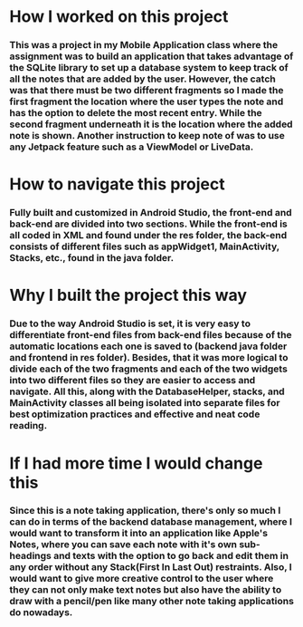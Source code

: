 # How I worked on this project

###  This was a project in my Mobile Application class where the assignment was to build an application that takes advantage of the SQLite library to set up a database system to keep track of all the notes that are added by the user. However, the catch was that there must be two different fragments so I made the first fragment the location where the user types the note and has the option to delete the most recent entry. While the second fragment underneath it is the location where the added note is shown. Another instruction to keep note of was to use any Jetpack feature such as a ViewModel or LiveData.

# How to navigate this project

### Fully built and customized in Android Studio, the front-end and back-end are divided into two sections. While the front-end is all coded in XML and found under the res folder, the back-end consists of different files such as appWidget1, MainActivity, Stacks, etc., found in the java folder. 

# Why I built the project this way

### Due to the way Android Studio is set, it is very easy to differentiate front-end files from back-end files because of the automatic locations each one is saved to (backend java folder and frontend in res folder). Besides, that it was more logical to divide each of the two fragments and each of the two widgets into two different files so they are easier to access and navigate. All this, along with the DatabaseHelper, stacks, and MainActivity classes all being isolated into separate files for best optimization practices and effective and neat code reading.

# If I had more time I would change this

### Since this is a note taking application, there's only so much I can do in terms of the backend database management, where I would want to transform it into an application like Apple's Notes, where you can save each note with it's own sub-headings and texts with the option to go back and edit them in any order without any Stack(First In Last Out) restraints. Also, I would want to give more creative control to the user where they can not only make text notes but also have the ability to draw with a pencil/pen like many other note taking applications do nowadays.